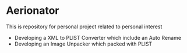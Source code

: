 # Aerionator

This is repository for personal project related to personal interest

- Developing a XML to PLIST Converter which include an Auto Rename 
- Developing an Image Unpacker which packed with PLIST
